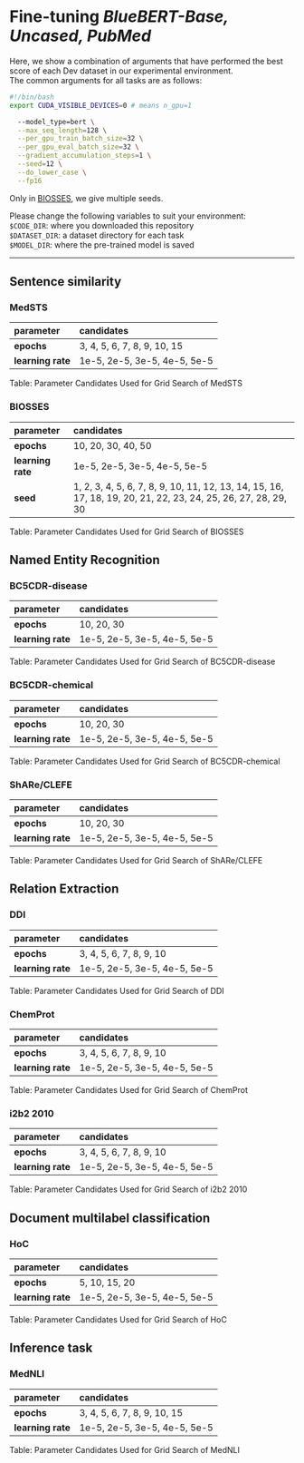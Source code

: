 # Fine-tuning *BlueBERT-Base, Uncased, PubMed*
Here, we show a combination of arguments that have performed the best score of each Dev dataset in our experimental environment.  
The common arguments for all tasks are as follows:  
```bash
#!/bin/bash
export CUDA_VISIBLE_DEVICES=0 # means n_gpu=1

  --model_type=bert \
  --max_seq_length=128 \
  --per_gpu_train_batch_size=32 \
  --per_gpu_eval_batch_size=32 \
  --gradient_accumulation_steps=1 \
  --seed=12 \
  --do_lower_case \
  --fp16
```
Only in [BIOSSES](#BIOSSES), we give multiple seeds.  


Please change the following variables to suit your environment:  
`$CODE_DIR`: where you downloaded this repository  
`$DATASET_DIR`: a dataset directory for each task  
`$MODEL_DIR`: where the pre-trained model is saved  

-----  
## Sentence similarity
### MedSTS
| parameter | candidates |
|:----|:----|
| **epochs** | 3, 4, 5, 6, 7, 8, 9, 10, 15 |
| **learning rate** | 1e-5, 2e-5, 3e-5, 4e-5, 5e-5 |

Table: Parameter Candidates Used for Grid Search of MedSTS
### BIOSSES
| parameter | candidates |
|:----|:----|
| **epochs** | 10, 20, 30, 40, 50 |
| **learning rate** | 1e-5, 2e-5, 3e-5, 4e-5, 5e-5 |
| **seed** | 1, 2, 3, 4, 5, 6, 7, 8, 9, 10, 11, 12, 13, 14, 15, 16, 17, 18, 19, 20, 21, 22, 23, 24, 25, 26, 27, 28, 29, 30 |

Table: Parameter Candidates Used for Grid Search of BIOSSES
## Named Entity Recognition
### BC5CDR-disease
| parameter | candidates |
|:----|:----|
| **epochs** | 10, 20, 30 |
| **learning rate** | 1e-5, 2e-5, 3e-5, 4e-5, 5e-5 |

Table: Parameter Candidates Used for Grid Search of BC5CDR-disease
### BC5CDR-chemical
| parameter | candidates |
|:----|:----|
| **epochs** | 10, 20, 30 |
| **learning rate** | 1e-5, 2e-5, 3e-5, 4e-5, 5e-5 |

Table: Parameter Candidates Used for Grid Search of BC5CDR-chemical
### ShARe/CLEFE
| parameter | candidates |
|:----|:----|
| **epochs** | 10, 20, 30 |
| **learning rate** | 1e-5, 2e-5, 3e-5, 4e-5, 5e-5 |

Table: Parameter Candidates Used for Grid Search of ShARe/CLEFE
## Relation Extraction
### DDI
| parameter | candidates |
|:----|:----|
| **epochs** | 3, 4, 5, 6, 7, 8, 9, 10 |
| **learning rate** | 1e-5, 2e-5, 3e-5, 4e-5, 5e-5 |

Table: Parameter Candidates Used for Grid Search of DDI
### ChemProt
| parameter | candidates |
|:----|:----|
| **epochs** | 3, 4, 5, 6, 7, 8, 9, 10 |
| **learning rate** | 1e-5, 2e-5, 3e-5, 4e-5, 5e-5 |

Table: Parameter Candidates Used for Grid Search of ChemProt
### i2b2 2010
| parameter | candidates |
|:----|:----|
| **epochs** | 3, 4, 5, 6, 7, 8, 9, 10 |
| **learning rate** | 1e-5, 2e-5, 3e-5, 4e-5, 5e-5 |

Table: Parameter Candidates Used for Grid Search of i2b2 2010
## Document multilabel classification
### HoC
| parameter | candidates |
|:----|:----|
| **epochs** | 5, 10, 15, 20 |
| **learning rate** | 1e-5, 2e-5, 3e-5, 4e-5, 5e-5 |

Table: Parameter Candidates Used for Grid Search of HoC
## Inference task
### MedNLI
| parameter | candidates |
|:----|:----|
| **epochs** | 3, 4, 5, 6, 7, 8, 9, 10, 15 |
| **learning rate** | 1e-5, 2e-5, 3e-5, 4e-5, 5e-5 |

Table: Parameter Candidates Used for Grid Search of MedNLI
